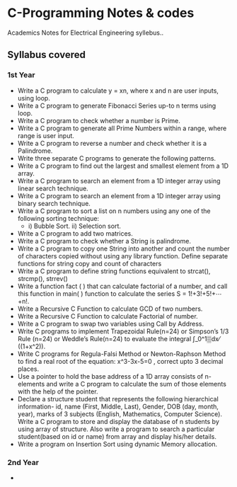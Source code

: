 
# C-Programming Notes & codes

Academics Notes for Electrical Engineering syllebus.. 


## Syllabus  covered 
### 1st Year 
 - Write a C program to calculate y = xn, where x and n are user inputs, using loop.
 - Write a C program to generate Fibonacci Series up-to n terms using loop. 
 - Write a C program to check whether a number is Prime.
 - Write a C program to generate all Prime Numbers within a range, where range is user input. 
 - Write a C program to reverse a number and check whether it is a Palindrome.
 - Write three separate C programs to generate the following patterns.
 - Write a C program to find out the largest and smallest element from a 1D array.
 - Write a C program to search an element from a 1D integer array using linear search technique.
 - Write a C program to search an element from a 1D integer array using binary search technique.
 - Write a C program to sort a list on n numbers using any one of the following sorting technique:
     - i)	Bubble Sort.     ii)	Selection sort.
 - Write a C program to add two matrices.
 - Write a C program to check whether a String is palindrome.
 - Write a C program to copy one String into another and count the number of characters copied without using any library function. Define separate functions for string copy and count of characters
 - Write a C program to define string functions equivalent to strcat(), strcmp(), strrev()
 - Write a function fact ( ) that can calculate factorial of a number, and call this function in main( ) function to calculate the series S = 1!+3!+5!+⋯+n!. 
 - Write a Recursive C Function to calculate GCD of two numbers.
 - Write a Recursive C Function to calculate Factorial of number.
 - Write a C program to swap two variables using Call by Address.
 - Write C programs to implement Trapezoidal Rule(n=24) or Simpson’s 1/3 Rule (n=24) or Weddle’s Rule(n=24) to evaluate the integral ∫_0^1▒dx⁄((1+x^2)). 
 - Write C programs for  Regula-Falsi Method or Newton-Raphson Method to find a real root of the equation: x^3-3x-5=0 , correct upto 3 decimal places.
 - Use a pointer to hold the base address of a 1D array consists of n-elements and write a C program to calculate the sum of those elements with the help of the pointer.
 - Declare a structure student that represents the following hierarchical information- id, name (First, Middle, Last), Gender, DOB (day, month, year), marks of 3 subjects (English, Mathematics, Computer Science). Write a C program to store and display the database of n students by using array of structure. Also write a program to search a particular student(based on id or name) from array and display his/her details.
 - Write a program on Insertion Sort using dynamic Memory allocation.
### 2nd Year
- 


